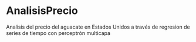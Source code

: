 # AnalisisPrecio
Analisis del precio del aguacate en Estados Unidos a través de regresion de series de tiempo con perceptrón multicapa
